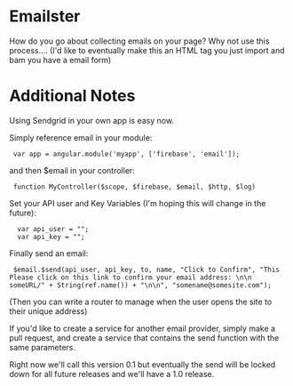Emailster
=========

How do you go about collecting emails on your page? Why not use this process.... (I'd like to eventually make this an HTML tag you just import and bam you have a email form)


Additional Notes
=================
Using Sendgrid in your own app is easy now.

Simply reference email in your module:

     var app = angular.module('myapp', ['firebase', 'email']);

and then $email in your controller:

     function MyController($scope, $firebase, $email, $http, $log)
     
Set your API user and Key Variables (I'm hoping this will change in the future):
 
      var api_user = "";
      var api_key = "";

Finally send an email:

     $email.$send(api_user, api_key, to, name, "Click to Confirm", "This Please click on this link to confirm your email address: \n\n someURL/" + String(ref.name()) + "\n\n", "somename@somesite.com");

(Then you can write a router to manage when the user opens the site to their unique address)

If you'd like to create a service for another email provider, simply make a pull request, and create a service that contains the send function with the same parameters.

Right now we'll call this version 0.1 but eventually the send will be locked down for all future releases and we'll have a 1.0 release.
